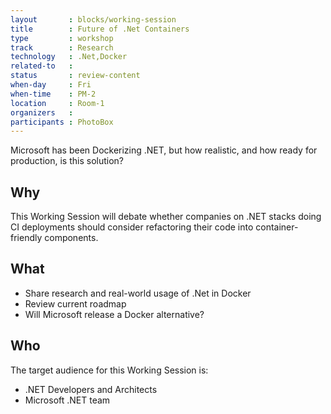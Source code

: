 ```yaml
---
layout       : blocks/working-session
title        : Future of .Net Containers
type         : workshop
track        : Research
technology   : .Net,Docker
related-to   :
status       : review-content
when-day     : Fri
when-time    : PM-2
location     : Room-1
organizers   :
participants : PhotoBox
---
```


Microsoft has been Dockerizing .NET, but how realistic, and how ready for production, is this solution?

## Why

This Working Session will debate whether companies on .NET stacks doing CI deployments should consider refactoring their code into container-friendly components.

## What

 - Share research and real-world usage of .Net in Docker
 - Review current roadmap
 - Will Microsoft release a Docker alternative?

## Who

The target audience for this Working Session is:

 - .NET Developers and Architects
 - Microsoft .NET team
